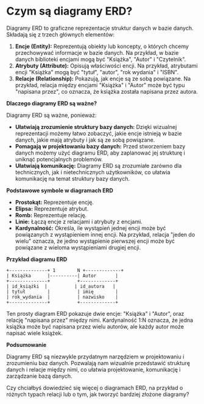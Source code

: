
# Czym są diagramy ERD?

Diagramy ERD to graficzne reprezentacje struktur danych w bazie danych. Składają się z trzech głównych elementów:

1. **Encje (Entity):** Reprezentują obiekty lub koncepty, o których chcemy przechowywać informacje w bazie danych. Na przykład, w bazie danych biblioteki encjami mogą być "Książka", "Autor" i "Czytelnik".
2. **Atrybuty (Attribute):** Opisują właściwości encji. Na przykład, atrybutami encji "Książka" mogą być "tytuł", "autor", "rok wydania" i "ISBN".
3. **Relacje (Relationship):** Pokazują, jak encje są ze sobą powiązane. Na przykład, relacja między encjami "Książka" i "Autor" może być typu "napisana przez", co oznacza, że książka została napisana przez autora.

**Dlaczego diagramy ERD są ważne?**

Diagramy ERD są ważne, ponieważ:

* **Ułatwiają zrozumienie struktury bazy danych:** Dzięki wizualnej reprezentacji możemy łatwo zobaczyć, jakie encje istnieją w bazie danych, jakie mają atrybuty i jak są ze sobą powiązane.
* **Pomagają w projektowaniu bazy danych:** Przed stworzeniem bazy danych możemy użyć diagramu ERD, aby zaplanować jej strukturę i uniknąć potencjalnych problemów.
* **Ułatwiają komunikację:** Diagramy ERD są zrozumiałe zarówno dla technicznych, jak i nietechnicznych użytkowników, co ułatwia komunikację na temat struktury bazy danych.

**Podstawowe symbole w diagramach ERD**

* **Prostokąt:** Reprezentuje encję.
* **Elipsa:** Reprezentuje atrybut.
* **Romb:** Reprezentuje relację.
* **Linie:** Łączą encje z relacjami i atrybuty z encjami.
* **Kardynalność:** Określa, ile wystąpień jednej encji może być powiązanych z wystąpieniem innej encji. Na przykład, relacja "jeden do wielu" oznacza, że jedno wystąpienie pierwszej encji może być powiązane z wieloma wystąpieniami drugiej encji.

**Przykład diagramu ERD**

```
+--------------+ 1        N +-------------+
| Książka      |----------| Autor       |
+--------------+          +-------------+
| id_książki  |          | id_autora   |
| tytuł        |          | imię        |
| rok_wydania  |          | nazwisko    |
+--------------+          +-------------+
```

Ten prosty diagram ERD pokazuje dwie encje: "Książka" i "Autor", oraz relację "napisana przez" między nimi. Kardynalność 1:N oznacza, że jedna książka może być napisana przez wielu autorów, ale każdy autor może napisać wiele książek.

**Podsumowanie**

Diagramy ERD są niezwykle przydatnym narzędziem w projektowaniu i zrozumieniu baz danych. Pozwalają nam wizualnie przedstawić strukturę danych i relacje między nimi, co ułatwia projektowanie, komunikację i zarządzanie bazą danych.

Czy chciałbyś dowiedzieć się więcej o diagramach ERD, na przykład o różnych typach relacji lub o tym, jak tworzyć bardziej złożone diagramy?
